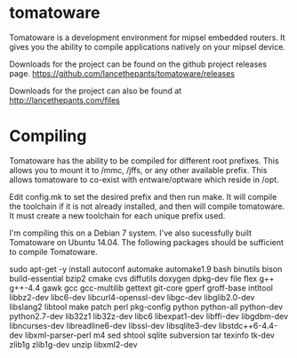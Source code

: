 tomatoware
==========

Tomatoware is a development environment for mipsel embedded routers. It gives you the ability to compile applications natively on your mipsel device. 

Downloads for the project can be found on the github project releases page. https://github.com/lancethepants/tomatoware/releases

Downloads for the project can also be found at http://lancethepants.com/files

Compiling
==========

Tomatoware has the ability to be compiled for different root prefixes. This allows you to mount it to /mmc, /jffs, or any other available prefix. This allows tomatoware to co-exist with entware/optware which reside in /opt. 

Edit config.mk to set the desired prefix and then run make. It will compile the toolchain if it is not already installed, and then will compile tomatoware.  It must create a new toolchain for each unique prefix used.

I'm compiling this on a Debian 7 system. I've also sucessfully built Tomatoware on Ubuntu 14.04. The following packages should be sufficient to compile Tomatoware.

sudo apt-get -y install autoconf automake automake1.9 bash binutils bison build-essential bzip2 cmake cvs diffutils doxygen dpkg-dev file flex g++ g++-4.4 gawk gcc gcc-multilib gettext git-core gperf groff-base intltool libbz2-dev libc6-dev libcurl4-openssl-dev libgc-dev libglib2.0-dev libslang2 libtool make patch perl pkg-config python python-all python-dev python2.7-dev lib32z1 lib32z-dev libc6 libexpat1-dev libffi-dev libgdbm-dev libncurses-dev libreadline6-dev libssl-dev libsqlite3-dev libstdc++6-4.4-dev libxml-parser-perl m4 sed shtool sqlite subversion tar texinfo tk-dev zlib1g zlib1g-dev unzip libxml2-dev
